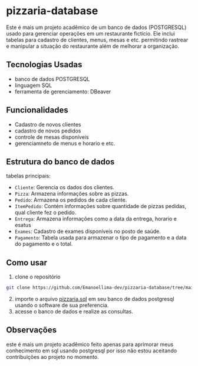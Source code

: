 # pizzaria-database

Este é mais um projeto acadêmico de um banco de dados (POSTGRESQL) usado para gerenciar operações em um restaurante fictício. Ele inclui tabelas para cadastro de clientes, menus, mesas e etc. permitindo rastrear e manipular a situação do restaurante além de melhorar a organização.

## Tecnologias Usadas
- banco de dados POSTGRESQL
- linguagem SQL
- ferramenta de gerenciamento: DBeaver

## Funcionalidades
- Cadastro de novos clientes
- cadastro de novos pedidos
- controle de mesas disponíveis
- gerenciamneto de menus e horario e etc.

## Estrutura do banco de dados

tabelas principais:

  - `Cliente`: Gerencia os dados dos clientes.
  - `Pizza`: Armazena informações sobre as pizzas.
  - `Pedido`: Armazena os pedidos de cada cliente.
  - `ItemPedido`: Contém informações sobre quantidade de pizzas pedidas, qual cliente fez o pedido.
  - `Entrega`: Armazena informações como a data da entrega, horario e esatus
  - `Exames`: Cadastro de exames disponíveis no posto de saúde.
  - `Pagamento`: Tabela usada para armazenar o tipo de pagamento e a data do pagamento e o total.

## Como usar
1. clone o repositório
  ```bash
  git clone https://github.com/Emanoellima-dev/pizzaria-database/tree/main
```
2. importe o arquivo [pizzaria.sql](https://github.com/Emanoellima-dev/pizzaria-database/blob/main/pizzaria.sql) em seu banco de dados postgresql usando o software de sua preferencia.
3. acesse o banco de dados e realize as consultas.

## Observações
este é mais um projeto acadêmico feito apenas para aprimorar meus conhecimento em sql usando postgresql por isso não estou aceitando contribuições ao projeto no momento.
